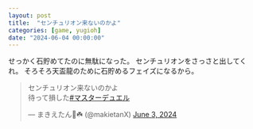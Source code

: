 ```yaml
---
layout: post
title:  "センチュリオン来ないのかよ"
categories: [game, yugioh]
date: "2024-06-04 00:00:00"
---
```


せっかく石貯めてたのに無駄になった。
センチュリオンをさっさと出してくれ。
そろそろ天盃龍のために石貯めるフェイズになるから。

<blockquote class="twitter-tweet tw-align-center"><p lang="ja" dir="ltr">センチュリオン来ないのかよ<br>待って損した<a href="https://twitter.com/hashtag/%E3%83%9E%E3%82%B9%E3%82%BF%E3%83%BC%E3%83%87%E3%83%A5%E3%82%A8%E3%83%AB?src=hash&amp;ref_src=twsrc%5Etfw">#マスターデュエル</a></p>&mdash; まきえたん🥦☘️ (@makietanX) <a href="https://twitter.com/makietanX/status/1797504210596180326?ref_src=twsrc%5Etfw">June 3, 2024</a></blockquote> <script async src="https://platform.twitter.com/widgets.js" charset="utf-8"></script>
